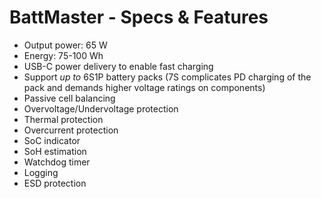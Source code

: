 # BattMaster - Specs & Features

- Output power: 65 W
- Energy: 75-100 Wh
- USB-C power delivery to enable fast charging
- Support *up to* 6S1P battery packs (7S complicates PD charging of the pack and demands higher voltage ratings on components)
- Passive cell balancing
- Overvoltage/Undervoltage protection
- Thermal protection
- Overcurrent protection
- SoC indicator
- SoH estimation
- Watchdog timer
- Logging
- ESD protection
